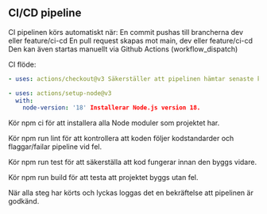 ## CI/CD pipeline

CI pipelinen körs automatiskt när:
En commit pushas till brancherna dev eller feature/ci-cd
En pull request skapas mot main, dev eller feature/ci-cd
Den kan även startas manuellt via Github Actions (workflow_dispatch)

CI flöde:
```yaml
- uses: actions/checkout@v3 Säkerställer att pipelinen hämtar senaste koden från repot.

- uses: actions/setup-node@v3
  with:
    node-version: '18' Installerar Node.js version 18. 
```    

Kör npm ci för att installera alla Node moduler som projektet har.

Kör npm run lint för att kontrollera att koden följer kodstandarder och flaggar/failar pipeline vid fel.

Kör npm run test för att säkerställa att kod fungerar innan den byggs vidare.

Kör npm run build för att testa att projektet byggs utan fel.

När alla steg har körts och lyckas loggas det en bekräftelse att pipelinen är godkänd.




